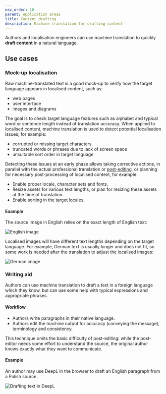 ```yaml
---
nav_order: 10
parent: Application areas
title: Content drafting
description: Machine translation for drafting content
---
```


Authors and localisation engineers can use machine translation to quickly **draft content** in a natural language.

## Use cases


### Mock-up localisation

Raw machine-translated text is a good mock-up to verify how the target language appears in localised content, such as:

- web pages
- user interface
- images and diagrams

The goal is to check target language features such as alphabet and typical word or sentence length instead of translation accuracy.
When applied to localised content, machine translation is used to detect potential localisation issues, for example:

- corrupted or missing target characters
- truncated words or phrases due to lack of screen space
- unsuitable sort order in target language

Detecting these issues at an early phase allows taking corrective actions, in parallel with the actual professional translation or [post-editing](workflows/post-editing.md), or planning for necessary post-processing of localised content, for example:

- Enable proper locale, character sets and fonts.
- Resize assets for various text lengths, or plan for resizing these assets at the time of translation.
- Enable sorting in the target locales.

<!-- example of mock-up UI localisation with national characters corrupted -->

<!-- example of mock-up image localisation with text truncated -->

#### Example

The source image in English relies on the exact length of English text:

![English image](content-drafting-images/image_with_text_eng.svg)

Localised images will have different text lengths depending on the target language. For example, German text is usually longer and does not fit, so some work is needed after the translation to adjust the localised images:

![German image](content-drafting-images/image_with_text_ger.svg)
<!-- example of mock-up UI localisation with wrong sorting of a translated list -->


### Writing aid

Authors can use machine translation to draft a text in a foreign language which they know, but can use some help with typical expressions and appropriate phrases.

#### Workflow

- Authors write paragraphs in their native language.
- Authors edit the machine output for accuracy (conveying the message), terminology and consistency.

This technique omits the basic difficulty of post-editing: while the post-editor needs some effort to understand the source, the original author knows exactly what they want to communicate.

<!-- example of drafting text in DeepL -->


#### Example

An author may use DeepL in the browser to draft an English paragraph from a Polish source.

![Drafting text in DeepL](content-drafting-images/drafting-text-deepl.png)
